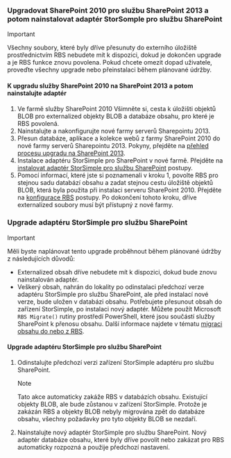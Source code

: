 <!--author=SharS last changed: 9/17/15-->

### <a name="upgrade-sharepoint-2010-to-sharepoint-2013-and-then-install-the-storsomple-adapter-for-sharepoint"></a>Upgradovat SharePoint 2010 pro službu SharePoint 2013 a potom nainstalovat adaptér StorSomple pro službu SharePoint
> [!IMPORTANT]
> Všechny soubory, které byly dříve přesunuty do externího úložiště prostřednictvím RBS nebudete mít k dispozici, dokud je dokončen upgrade a je RBS funkce znovu povolena. Pokud chcete omezit dopad uživatele, proveďte všechny upgrade nebo přeinstalaci během plánované údržby.
> 
> 

#### <a name="to-upgrade-sharepoint-2010-to-sharepoint-2013-and-then-install-the-adapter"></a>K upgradu služby SharePoint 2010 na SharePoint 2013 a potom nainstalujte adaptér
1. Ve farmě služby SharePoint 2010 Všimněte si, cesta k úložišti objektů BLOB pro externalized objekty BLOB a databáze obsahu, pro které je RBS povolená. 
2. Nainstalujte a nakonfigurujte nové farmy serverů Sharepointu 2013. 
3. Přesun databáze, aplikace a kolekce webů z farmy SharePoint 2010 do nové farmy serverů Sharepointu 2013. Pokyny, přejděte na [přehled procesu upgradu na SharePoint 2013](https://technet.microsoft.com/library/cc262483.aspx).
4. Instalace adaptéru StorSimple pro SharePoint v nové farmě. Přejděte na [instalovat adaptér StorSimple pro službu SharePoint](#install-the-storsimple-adapter-for-sharepoint) postupy.
5. Pomocí informací, které jste si poznamenali v kroku 1, povolte RBS pro stejnou sadu databází obsahu a zadat stejnou cestu úložiště objektů BLOB, která byla použita při instalaci serveru SharePoint 2010. Přejděte na [konfigurace RBS](#configure-rbs) postupy. Po dokončení tohoto kroku, dříve externalized soubory musí být přístupný z nové farmy. 

### <a name="upgrade-the-storsimple-adapter-for-sharepoint"></a>Upgrade adaptéru StorSimple pro službu SharePoint
> [!IMPORTANT]
> Měli byste naplánovat tento upgrade proběhnout během plánované údržby z následujících důvodů:
> 
> * Externalized obsah dříve nebudete mít k dispozici, dokud bude znovu nainstalován adaptér.
> * Veškerý obsah, nahrán do lokality po odinstalaci předchozí verze adaptéru StorSimple pro službu SharePoint, ale před instalací nové verze, bude uložen v databázi obsahu. Potřebujete přesunout obsah do zařízení StorSimple, po instalaci nový adaptér. Můžete použít Microsoft` RBS Migrate()` rutiny prostředí PowerShell, které jsou součástí služby SharePoint k přenosu obsahu. Další informace najdete v tématu [migraci obsahu do nebo z RBS](https://technet.microsoft.com/library/ff628255.aspx). 
> 
> 

#### <a name="to-upgrade-the-storsimple-adapter-for-sharepoint"></a>Upgrade adaptéru StorSimple pro službu SharePoint
1. Odinstalujte předchozí verzi zařízení StorSimple adaptéru pro službu SharePoint.
   
   > [!NOTE]
   > Tato akce automaticky zakáže RBS v databázích obsahu. Existující objekty BLOB, ale bude zůstanou v zařízení StorSimple. Protože je zakázán RBS a objekty BLOB nebyly migrována zpět do databáze obsahu, všechny požadavky pro tyto objekty BLOB se nezdaří. 
   > 
   > 
2. Nainstalujte nový adaptér StorSimple pro službu SharePoint. Nový adaptér databáze obsahu, které byly dříve povolit nebo zakázat pro RBS automaticky rozpozná a použije předchozí nastavení.

